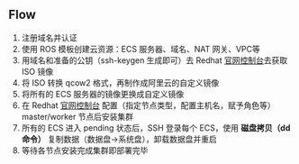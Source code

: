 ## Flow

1. 注册域名并认证
2. 使用 ROS 模板创建云资源：ECS 服务器、域名、NAT 网关、VPC等
3. 用域名和准备的公钥（ssh-keygen 生成即可）去 Redhat [官网控制台](consol.redhat.com)去获取 ISO 镜像
4. 将 ISO 转换 qcow2 格式，再制作成阿里云的自定义镜像
5. 将所有的 ECS 服务器的镜像更换成自定义镜像
6. 在 Redhat [官网控制台](consol.redhat.com) 配置（指定节点类型，配置主机名，赋予角色等） master/worker 节点后安装集群
7. 所有的 ECS 进入 pending 状态后，SSH 登录每个 ECS，使用 **磁盘拷贝（dd 命令）** 复制数据（数据盘->系统盘），卸载数据盘并重启
8. 等待各节点安装完成集群即部署完毕
